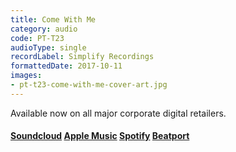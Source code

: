 ```yaml
---
title: Come With Me
category: audio
code: PT-T23
audioType: single
recordLabel: Simplify Recordings
formattedDate: 2017-10-11
images:
- pt-t23-come-with-me-cover-art.jpg
---
```


Available now on all major corporate digital retailers.


#### [Soundcloud](https://soundcloud.com/pedestriantactics/pt-t23) [Apple Music](https://music.apple.com/us/album/come-with-me/id1248459955?i=1248460069&app=music&ign-mpt=uo%3D4) [Spotify](https://open.spotify.com/track/0WvvRFLxMhxU8tj4v3y5rf?play=true&utm_source=open.spotify.com&utm_medium=open) [Beatport](https://www.beatport.com/track/come-with-me-original-mix/9443574?utm_source=toneden&utm_medium=bp_affiliate&utm_campaign=ToneDen)
